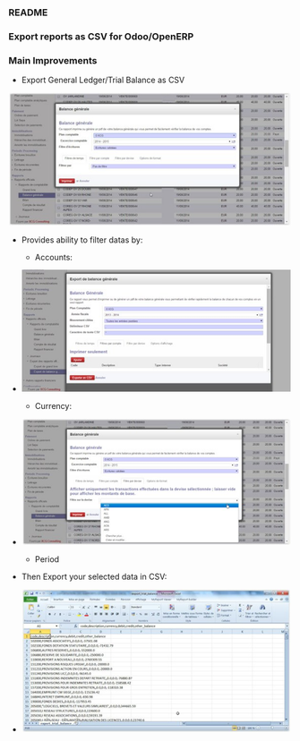 ### README ###


### Export reports as CSV for Odoo/OpenERP ###


### Main Improvements ###

* Export General Ledger/Trial Balance as CSV

![Create](static/src/img/Export1.jpg)


* Provides ability to filter datas by:

	- Accounts:
* ![Create](static/src/img/export2.jpg)

	- Currency:
* ![Create](static/src/img/export4.jpg)

	- Period



* Then Export your selected data in CSV:


* ![Create](static/src/img/csv.jpg)
